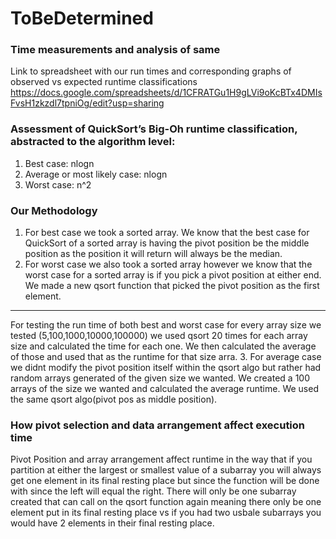 # ToBeDetermined

### Time measurements and analysis of same
Link to spreadsheet with our run times and corresponding graphs of observed vs expected runtime classifications
https://docs.google.com/spreadsheets/d/1CFRATGu1H9gLVi9oKcBTx4DMIsFvsH1zkzdl7tpniOg/edit?usp=sharing

### Assessment of QuickSort’s Big-Oh runtime classification, abstracted to the algorithm level:
1. Best case: nlogn
2. Average or most likely case: nlogn
3. Worst case: n^2

### Our Methodology
1. For best case we took a sorted array. We know that the best case for QuickSort of a sorted array is having the pivot
position be the middle position as the position it will return will always be the median.
2. For worst case we also took a sorted array however we know that the worst case for a sorted array is if you pick a pivot
position at either end. We made a new qsort function that picked the pivot position as the first element.
----
For testing the run time of both best and worst case for every array size we tested (5,100,1000,10000,100000) we used qsort
20 times for each array size and calculated the time for each one. We then calculated the average of those and used that as 
the runtime for that size arra.
3. For average case we didnt modify the pivot position itself within the qsort algo but rather had random arrays generated of 
the given size we wanted. We created a 100 arrays of the size we wanted and calculated the average runtime. We used the same 
qsort algo(pivot pos as middle position).

### How pivot selection and data arrangement affect execution time
Pivot Position and array arrangement affect runtime in the way that if you partition at either the largest or smallest value 
of a subarray you will always get one element in its final resting place but since the function will be done with since the
left will equal the right. There will only be one subarray created that can call on the qsort function again meaning there
only be one element put in its final resting place vs if you had two usbale subarrays you would have 2 elements in their final 
resting place.
